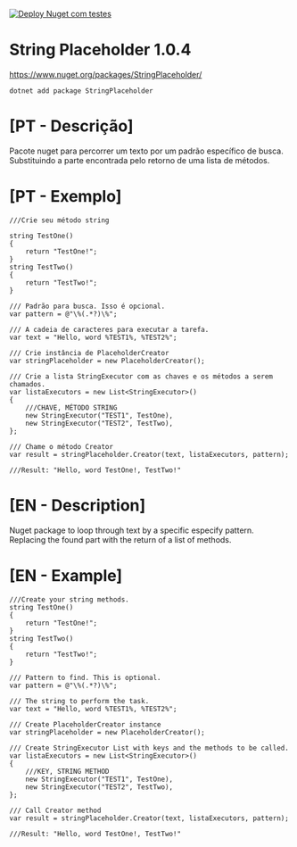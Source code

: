 [![Deploy Nuget com testes](https://github.com/brutalzinn/string-placeholder/actions/workflows/deploy.yml/badge.svg)](https://github.com/brutalzinn/string-placeholder/actions/workflows/deploy.yml)

# String Placeholder 1.0.4

https://www.nuget.org/packages/StringPlaceholder/

```
dotnet add package StringPlaceholder
```

# [PT - Descrição]

Pacote nuget para percorrer um texto por um padrão específico de busca. Substituindo a parte encontrada pelo retorno de uma lista de métodos.


# [PT - Exemplo]

```
///Crie seu método string

string TestOne()
{
    return "TestOne!";
}
string TestTwo()
{
    return "TestTwo!";
}

/// Padrão para busca. Isso é opcional.
var pattern = @"\%(.*?)\%";

/// A cadeia de caracteres para executar a tarefa.
var text = "Hello, word %TEST1%, %TEST2%";

/// Crie instância de PlaceholderCreator
var stringPlaceholder = new PlaceholderCreator();

/// Crie a lista StringExecutor com as chaves e os métodos a serem chamados.
var listaExecutors = new List<StringExecutor>()
{
  	///CHAVE, MÉTODO STRING
    new StringExecutor("TEST1", TestOne),
    new StringExecutor("TEST2", TestTwo),
};

/// Chame o método Creator
var result = stringPlaceholder.Creator(text, listaExecutors, pattern);

///Result: "Hello, word TestOne!, TestTwo!"
```

# [EN - Description]

Nuget package to loop through text by a specific especify pattern. Replacing the found part with the return of a list of methods.

# [EN - Example]

```
///Create your string methods.
string TestOne()
{
    return "TestOne!";
}
string TestTwo()
{
    return "TestTwo!";
}

/// Pattern to find. This is optional.
var pattern = @"\%(.*?)\%";

/// The string to perform the task.
var text = "Hello, word %TEST1%, %TEST2%";

/// Create PlaceholderCreator instance
var stringPlaceholder = new PlaceholderCreator();

/// Create StringExecutor List with keys and the methods to be called.
var listaExecutors = new List<StringExecutor>()
{
  	///KEY, STRING METHOD
    new StringExecutor("TEST1", TestOne),
    new StringExecutor("TEST2", TestTwo),
};

/// Call Creator method
var result = stringPlaceholder.Creator(text, listaExecutors, pattern);

///Result: "Hello, word TestOne!, TestTwo!"
```